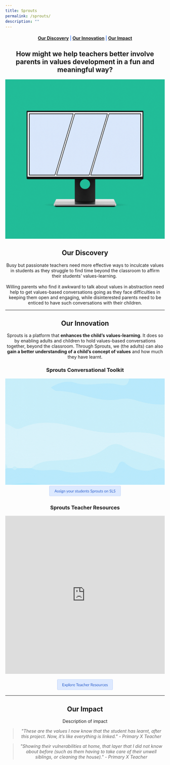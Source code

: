 ```yaml
---
title: Sprouts
permalink: /sprouts/
description: ""
---
```

<center><h4 style="color:#578ffe;"><a href="#discovery">Our Discovery</a>  |  <a href="#innovation">Our Innovation</a>  |  <a href="#impact">Our Impact</a></h4></center>

<center><h2>How might we help teachers better involve parents in values development in a fun and meaningful way?</h2></center>

![Sprouts Conversation Toolkit](/images/Sprouts/Sprouts%20Featured%20Image.gif)

<center><h2 id="discovery">Our Discovery</h2></center>
<center>Busy but passionate teachers need more effective ways to inculcate values in students as they struggle to find time beyond the classroom to affirm their students’ values-learning.&nbsp;
<br><br>	
Willing parents who find it awkward to talk about values in abstraction need help to get values-based conversations going as they face difficulties in keeping them open and engaging, while disinterested parents need to be enticed to have such conversations with their children.</center>

-----------------

<center><h2 id="innovation">Our Innovation</h2></center>
<center>Sprouts is a platform that <b>enhances the child’s values-learning</b>. It does so by enabling adults and children to hold values-based conversations together, beyond the classroom. Through Sprouts, we (the adults) can also <b>gain a better understanding of a child’s concept of values</b> and how much they have learnt.</center>

<center><h3>Sprouts Conversational Toolkit</h3></center>
<img src="/images/Sprouts/Sprouts%20Conversational%20Toolkit.gif">
<center><a rel="noopener noreferrer" target="_blank" href="https://"><img style="width:45%; display: inline;" src="/images/Buttons/Assign%20your%20students%20Sprouts%20on%20SLS.png"></a>
	
<center><h3>Sprouts Teacher Resources</h3></center>
<iframe width="100%" height="500" src="https://www.youtube.com/embed/5h9GeWMr1Bo" title="YouTube video player" frameborder="0" allow="accelerometer; autoplay; clipboard-write; encrypted-media; gyroscope; picture-in-picture" allowfullscreen=""></iframe>

<a rel="noopener noreferrer" target="_blank" href="https://"><img style="width:35%; display: inline;" src="/images/Buttons/Explore%20Teacher%20Resources.png"></a></center>

------------------

<center><h2 id="impact">Our Impact</h2></center>

<center>Description of impact</center>

<center><blockquote><i>"These are the values I now know that the student has learnt, after this project. Now, it’s like everything is linked." - Primary X Teacher</i></blockquote></center>

<center><blockquote><i>"Showing their vulnerabilities at home, that layer that I did not know about before (such as them having to take care of their unwell siblings, or cleaning the house)." - Primary X Teacher</i></blockquote></center>